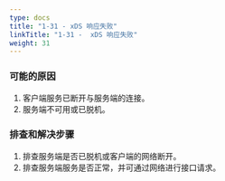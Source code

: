 ```yaml
---
type: docs
title: "1-31 - xDS 响应失败"
linkTitle: "1-31 -  xDS 响应失败"
weight: 31
---
```


### 可能的原因

1. 客户端服务已断开与服务端的连接。
2. 服务端不可用或已脱机。

### 排查和解决步骤

1. 排查服务端是否已脱机或客户端的网络断开。
2. 排查服务端服务是否正常，并可通过网络进行接口请求。
